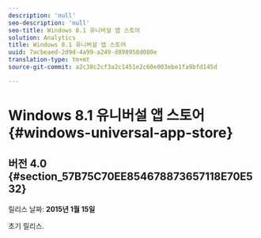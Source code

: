 ```yaml
---
description: 'null'
seo-description: 'null'
seo-title: Windows 8.1 유니버설 앱 스토어
solution: Analytics
title: Windows 8.1 유니버설 앱 스토어
uuid: 7acbeaed-2d9d-4a99-a249-d898958d080e
translation-type: tm+mt
source-git-commit: a2c38c2cf3a2c1451e2c60e003ebe1fa9bfd145d

---
```



# Windows 8.1 유니버설 앱 스토어{#windows-universal-app-store}

## 버전 4.0 {#section_57B75C70EE854678873657118E70E532}

릴리스 날짜: **2015년 1월 15일**

초기 릴리스.
